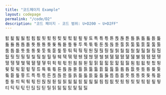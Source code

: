 ```yaml
---
title: "코드페이지 Example"
layout: codepage
permalink: "/code/D2"
description: "코드 페이지 - 코드 범위: U+D200 ~ U+D2FF"
---
```


<span class="character">툀</span>
<span class="character">툁</span>
<span class="character">툂</span>
<span class="character">툃</span>
<span class="character">툄</span>
<span class="character">툅</span>
<span class="character">툆</span>
<span class="character">툇</span>
<span class="character">툈</span>
<span class="character">툉</span>
<span class="character">툊</span>
<span class="character">툋</span>
<span class="character">툌</span>
<span class="character">툍</span>
<span class="character">툎</span>
<span class="character">툏</span>
<span class="character">툐</span>
<span class="character">툑</span>
<span class="character">툒</span>
<span class="character">툓</span>
<span class="character">툔</span>
<span class="character">툕</span>
<span class="character">툖</span>
<span class="character">툗</span>
<span class="character">툘</span>
<span class="character">툙</span>
<span class="character">툚</span>
<span class="character">툛</span>
<span class="character">툜</span>
<span class="character">툝</span>
<span class="character">툞</span>
<span class="character">툟</span>
<span class="character">툠</span>
<span class="character">툡</span>
<span class="character">툢</span>
<span class="character">툣</span>
<span class="character">툤</span>
<span class="character">툥</span>
<span class="character">툦</span>
<span class="character">툧</span>
<span class="character">툨</span>
<span class="character">툩</span>
<span class="character">툪</span>
<span class="character">툫</span>
<span class="character">투</span>
<span class="character">툭</span>
<span class="character">툮</span>
<span class="character">툯</span>
<span class="character">툰</span>
<span class="character">툱</span>
<span class="character">툲</span>
<span class="character">툳</span>
<span class="character">툴</span>
<span class="character">툵</span>
<span class="character">툶</span>
<span class="character">툷</span>
<span class="character">툸</span>
<span class="character">툹</span>
<span class="character">툺</span>
<span class="character">툻</span>
<span class="character">툼</span>
<span class="character">툽</span>
<span class="character">툾</span>
<span class="character">툿</span>
<span class="character">퉀</span>
<span class="character">퉁</span>
<span class="character">퉂</span>
<span class="character">퉃</span>
<span class="character">퉄</span>
<span class="character">퉅</span>
<span class="character">퉆</span>
<span class="character">퉇</span>
<span class="character">퉈</span>
<span class="character">퉉</span>
<span class="character">퉊</span>
<span class="character">퉋</span>
<span class="character">퉌</span>
<span class="character">퉍</span>
<span class="character">퉎</span>
<span class="character">퉏</span>
<span class="character">퉐</span>
<span class="character">퉑</span>
<span class="character">퉒</span>
<span class="character">퉓</span>
<span class="character">퉔</span>
<span class="character">퉕</span>
<span class="character">퉖</span>
<span class="character">퉗</span>
<span class="character">퉘</span>
<span class="character">퉙</span>
<span class="character">퉚</span>
<span class="character">퉛</span>
<span class="character">퉜</span>
<span class="character">퉝</span>
<span class="character">퉞</span>
<span class="character">퉟</span>
<span class="character">퉠</span>
<span class="character">퉡</span>
<span class="character">퉢</span>
<span class="character">퉣</span>
<span class="character">퉤</span>
<span class="character">퉥</span>
<span class="character">퉦</span>
<span class="character">퉧</span>
<span class="character">퉨</span>
<span class="character">퉩</span>
<span class="character">퉪</span>
<span class="character">퉫</span>
<span class="character">퉬</span>
<span class="character">퉭</span>
<span class="character">퉮</span>
<span class="character">퉯</span>
<span class="character">퉰</span>
<span class="character">퉱</span>
<span class="character">퉲</span>
<span class="character">퉳</span>
<span class="character">퉴</span>
<span class="character">퉵</span>
<span class="character">퉶</span>
<span class="character">퉷</span>
<span class="character">퉸</span>
<span class="character">퉹</span>
<span class="character">퉺</span>
<span class="character">퉻</span>
<span class="character">퉼</span>
<span class="character">퉽</span>
<span class="character">퉾</span>
<span class="character">퉿</span>
<span class="character">튀</span>
<span class="character">튁</span>
<span class="character">튂</span>
<span class="character">튃</span>
<span class="character">튄</span>
<span class="character">튅</span>
<span class="character">튆</span>
<span class="character">튇</span>
<span class="character">튈</span>
<span class="character">튉</span>
<span class="character">튊</span>
<span class="character">튋</span>
<span class="character">튌</span>
<span class="character">튍</span>
<span class="character">튎</span>
<span class="character">튏</span>
<span class="character">튐</span>
<span class="character">튑</span>
<span class="character">튒</span>
<span class="character">튓</span>
<span class="character">튔</span>
<span class="character">튕</span>
<span class="character">튖</span>
<span class="character">튗</span>
<span class="character">튘</span>
<span class="character">튙</span>
<span class="character">튚</span>
<span class="character">튛</span>
<span class="character">튜</span>
<span class="character">튝</span>
<span class="character">튞</span>
<span class="character">튟</span>
<span class="character">튠</span>
<span class="character">튡</span>
<span class="character">튢</span>
<span class="character">튣</span>
<span class="character">튤</span>
<span class="character">튥</span>
<span class="character">튦</span>
<span class="character">튧</span>
<span class="character">튨</span>
<span class="character">튩</span>
<span class="character">튪</span>
<span class="character">튫</span>
<span class="character">튬</span>
<span class="character">튭</span>
<span class="character">튮</span>
<span class="character">튯</span>
<span class="character">튰</span>
<span class="character">튱</span>
<span class="character">튲</span>
<span class="character">튳</span>
<span class="character">튴</span>
<span class="character">튵</span>
<span class="character">튶</span>
<span class="character">튷</span>
<span class="character">트</span>
<span class="character">특</span>
<span class="character">튺</span>
<span class="character">튻</span>
<span class="character">튼</span>
<span class="character">튽</span>
<span class="character">튾</span>
<span class="character">튿</span>
<span class="character">틀</span>
<span class="character">틁</span>
<span class="character">틂</span>
<span class="character">틃</span>
<span class="character">틄</span>
<span class="character">틅</span>
<span class="character">틆</span>
<span class="character">틇</span>
<span class="character">틈</span>
<span class="character">틉</span>
<span class="character">틊</span>
<span class="character">틋</span>
<span class="character">틌</span>
<span class="character">틍</span>
<span class="character">틎</span>
<span class="character">틏</span>
<span class="character">틐</span>
<span class="character">틑</span>
<span class="character">틒</span>
<span class="character">틓</span>
<span class="character">틔</span>
<span class="character">틕</span>
<span class="character">틖</span>
<span class="character">틗</span>
<span class="character">틘</span>
<span class="character">틙</span>
<span class="character">틚</span>
<span class="character">틛</span>
<span class="character">틜</span>
<span class="character">틝</span>
<span class="character">틞</span>
<span class="character">틟</span>
<span class="character">틠</span>
<span class="character">틡</span>
<span class="character">틢</span>
<span class="character">틣</span>
<span class="character">틤</span>
<span class="character">틥</span>
<span class="character">틦</span>
<span class="character">틧</span>
<span class="character">틨</span>
<span class="character">틩</span>
<span class="character">틪</span>
<span class="character">틫</span>
<span class="character">틬</span>
<span class="character">틭</span>
<span class="character">틮</span>
<span class="character">틯</span>
<span class="character">티</span>
<span class="character">틱</span>
<span class="character">틲</span>
<span class="character">틳</span>
<span class="character">틴</span>
<span class="character">틵</span>
<span class="character">틶</span>
<span class="character">틷</span>
<span class="character">틸</span>
<span class="character">틹</span>
<span class="character">틺</span>
<span class="character">틻</span>
<span class="character">틼</span>
<span class="character">틽</span>
<span class="character">틾</span>
<span class="character">틿</span>